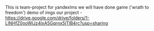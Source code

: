 This is team-project for yandexlms
we will have done game ('wrath to freedom')
demo of imgs our project - https://drive.google.com/drive/folders/1-LINHfZ0ooWlJz4lxA5Gqrnx5jTIB4rc?usp=sharing
